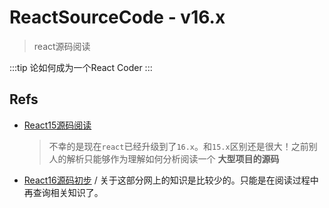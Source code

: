 # ReactSourceCode - v16.x
> react源码阅读

:::tip
论如何成为一个React Coder
:::

## Refs

* [React15源码阅读](https://github.com/numbbbbb/read-react-source-code)

  > 不幸的是现在`react`已经升级到了`16.x`。和`15.x`区别还是很大！之前别人的解析只能够作为理解如何分析阅读一个 **大型项目的源码**

* [React16源码初步](https://github.com/amandakelake/blog/issues/27) / 关于这部分网上的知识是比较少的。只能是在阅读过程中再查询相关知识了。
